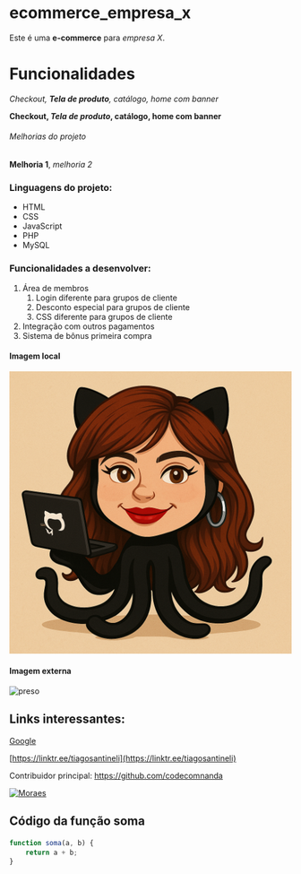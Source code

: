 # ecommerce_empresa_x 
Este é uma **e-commerce** para *empresa X*. 

# Funcionalidades

_Checkout, **Tela de produto**, catálogo, home com banner_

**Checkout, _Tela de produto_, catálogo, home com banner**

###### Melhorias do projeto

__Melhoria 1__, _melhoria 2_

### Linguagens do projeto:

* HTML
* CSS
* JavaScript
* PHP
* MySQL

### Funcionalidades a desenvolver:

1. Área de membros
    1. Login diferente para grupos de cliente
    2. Desconto especial para grupos de cliente
    3. CSS diferente para grupos de cliente
2. Integração com outros pagamentos
3. Sistema de bônus primeira compra

#### Imagem local
![Nanda Git](img/ChatGPT%20Image%2017%20de%20jun.%20de%202025,%2017_47_48.png)

#### Imagem externa

![preso](https://f.i.uol.com.br/fotografia/2024/11/21/1732216591673f870facaf2_1732216591_3x2_md.jpg)


## Links interessantes:

[Google](https://www.google.com)

[https://linktr.ee/tiagosantineli](https://linktr.ee/tiagosantineli)

Contribuidor principal: https://github.com/codecomnanda

[![Moraes](https://assets.portalleodias.com/2024/04/Alexandre-Moraes-1.png)](https://oglobo.globo.com/politica/noticia/2025/08/04/moraes-decreta-prisao-domiciliar-de-bolsonaro.ghtml)


## Código da função soma

```javascript
function soma(a, b) {
    return a + b;
}
```

